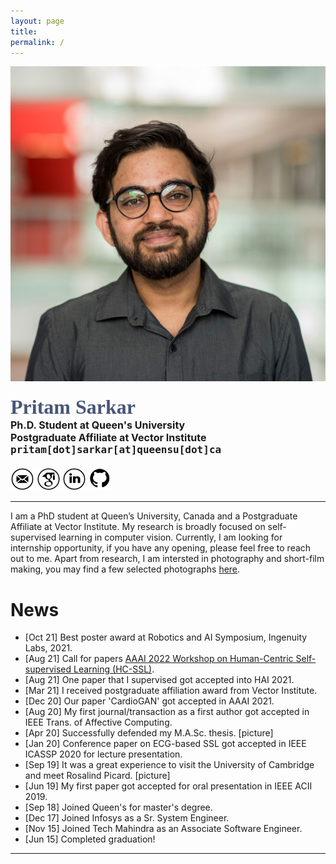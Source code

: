 ```yaml
---
layout: page
title: 
permalink: /
---
```


<div class="row">
	<!-- <center> -->
    <div class="col-sm-3 col-xs-12">
        <img src="./assets/my_images/pp_square.jpg" >
    </div>
    <div class="col-sm-9 col-xs-12" style="margin-bottom: 0;">
        <h4>
            <!-- <strong> -->
            <span style="color: rgb(71, 85, 119); font-family: 'Caveat'; font-size: 32px;">
                Pritam Sarkar
            </span><br>
            <span style="font-size: 16px;">
                Ph.D. Student at Queen&apos;s University<br>
                Postgraduate Affiliate at Vector Institute
            </span><br>
            <span style='font-family: "Lucida Console", Monaco, monospace; font-size: 16px;'>
                pritam[dot]sarkar[at]queensu[dot]ca
            </span>
            <!-- </strong> -->
        </h4>
        <!-- <a href="mailto:pritam.sarkar@queensu.ca" target="_blank">email</a> - 
        <a href="https://scholar.google.ca/citations?hl=en&user=o6m0mbsAAAAJ" target="_blank">google scholar</a> - 
        <a href="https://www.linkedin.com/in/sarkarpritam/" target="_blank">linkedin</a> - 
        <a href="" target="_blank">resume</a> -->
        <a href="mailto:pritam.sarkar@queensu.ca" target="_blank"><img src="./assets/logos/email.png" width="7.5%" height="7.5%"></a> 
        <a href="https://scholar.google.ca/citations?hl=en&user=o6m0mbsAAAAJ" target="_blank"><img src="./assets/logos/google_scholar.png" width="7.5%" height="7.5%"></a> 
        <a href="https://www.linkedin.com/in/sarkarpritam/" target="_blank"><img src="./assets/logos/linkedin.png" width="7.5%" height="7.5%"></a> 
        <a href="https://github.com/pritamqu/" target="_blank"><img src="./assets/logos/github.png" width="7.5%" height="7.5%"></a> 
    </div>
    <!-- </center> -->
</div>

<hr>

<a name="/news"></a>

I am a PhD student at Queen’s University, Canada and a Postgraduate Affiliate at Vector Institute. My research is broadly focused on self-supervised learning in computer vision. Currently, I am looking for internship opportunity, if you have any opening, please feel free to reach out to me.
Apart from research, I am intersted in photography and short-film making, you may find a few selected photographs [here](https://www.flickr.com/photos/pritams-photography/albums/72177720295443321).

# News

- [Oct 21] Best poster award at Robotics and AI Symposium, Ingenuity Labs, 2021.
- [Aug 21] Call for papers [AAAI 2022 Workshop on Human-Centric Self-supervised Learning (HC-SSL)](https://hcssl.github.io/AAAI-22/).
- [Aug 21] One paper that I supervised got accepted into HAI 2021.
- [Mar 21] I received postgraduate affiliation award from Vector Institute.
- [Dec 20] Our paper 'CardioGAN' got accepted in AAAI 2021.
- [Aug 20] My first journal/transaction as a first author got accepted in IEEE Trans. of Affective Computing.
- [Apr 20] Successfully defended my M.A.Sc. thesis. [picture]
- [Jan 20] Conference paper on ECG-based SSL got accepted in IEEE ICASSP 2020 for lecture presentation.
- [Sep 19] It was a great experience to visit the University of Cambridge and meet Rosalind Picard. [picture]
- [Jun 19] My first paper got accepted for oral presentation in IEEE ACII 2019.
- [Sep 18] Joined Queen's for master's degree.
- [Dec 17] Joined Infosys as a Sr. System Engineer.
- [Nov 15] Joined Tech Mahindra as an Associate Software Engineer.
- [Jun 15] Completed graduation!

<hr>

